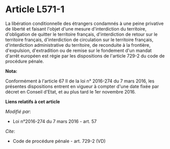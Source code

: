 # Article L571-1

La libération conditionnelle des étrangers condamnés à une peine privative de liberté et faisant l'objet d'une mesure
d'interdiction du territoire, d'obligation de quitter le territoire français, d'interdiction de retour sur le territoire
français, d'interdiction de circulation sur le territoire français, d'interdiction administrative du territoire, de
reconduite à la frontière, d'expulsion, d'extradition ou de remise sur le fondement d'un mandat d'arrêt européen est régie
par les dispositions de l'article 729-2 du code de procédure pénale.

**Nota:**

Conformément à l'article 67 II de la loi n° 2016-274 du 7 mars 2016, les présentes dispositions entrent en vigueur à compter
d'une date fixée par décret en Conseil d'Etat, et au plus tard le 1er novembre 2016.

**Liens relatifs à cet article**

_Modifié par_:

  - Loi n°2016-274 du 7 mars 2016 - art. 57

_Cite_:

  - Code de procédure pénale - art. 729-2 (VD)

